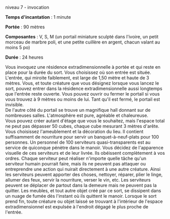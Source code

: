 niveau 7 - invocation

**Temps d'incantation** : 1 minute

**Portée** : 90 mètres

**Composantes** : V, S, M (un portail miniature sculpté dans l'ivoire, un petit morceau de marbre poli, et une petite cuillère en argent, chacun valant au moins 5 po)

**Durée** : 24 heures

Vous invoquez une résidence extradimensionnelle à portée et qui reste en place pour la durée du sort. Vous choisissez où son entrée est située. L'entrée, qui miroite faiblement, est large de 1,50 mètre et haute de 3 mètres. Vous, et toute créature que vous désignez lorsque vous lancez le sort, pouvez entrer dans la résidence extradimensionnelle aussi longtemps que l'entrée reste ouverte. Vous pouvez ouvrir ou fermer le portail si vous vous trouvez à 9 mètres ou moins de lui. Tant qu'il est fermé, le portail est invisible.  
De l'autre côté du portail se trouve un magnifique hall donnant sur de nombreuses salles. L'atmosphère est pure, agréable et chaleureuse.  
Vous pouvez créer autant d'étage que vous le souhaitez, mais l'espace total ne peut pas dépasser 50 cubes, chaque cube mesurant 3 mètres d'arête. Vous choisissez l'ameublement et la décoration du lieu. Il contient suffisamment de nourriture pour servir un banquet-à-neuf-plats pour 100 personnes. Un personnel de 100 serviteurs quasi-transparents est au service de quiconque pénètre dans le manoir. Vous décidez de l'apparence visuelle de ces serviteurs et de leur livrée. Ils obéissent complètement à vos ordres. Chaque serviteur peut réaliser n'importe quelle tâche qu'un serviteur humain pourrait faire, mais ils ne peuvent pas attaquer ou entreprendre une action qui nuirait directement à une autre créature. Ainsi les serviteurs peuvent apporter des choses, nettoyer, réparer, plier le linge, allumer des feux, servir la nourriture, verser le vin, etc. Les serviteurs peuvent se déplacer de partout dans la demeure mais ne peuvent pas la quitter. Les meubles, et tout autre objet créé par ce sort, se dissipent dans un nuage de fumée dès l'instant où ils quittent le manoir. Lorsque le sort prend fin, toute créature ou objet laissé se trouvant à l'intérieur de l'espace extradimensionnel est expulsée à l'endroit dégagé le plus proche de l'entrée.